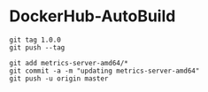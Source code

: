 # DockerHub-AutoBuild
```
git tag 1.0.0
git push --tag

git add metrics-server-amd64/*
git commit -a -m "updating metrics-server-amd64"
git push -u origin master
```
